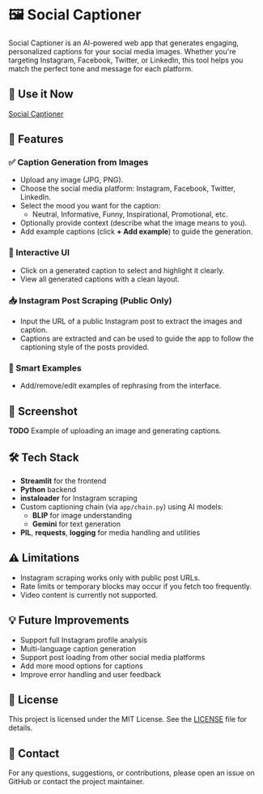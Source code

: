 # 🖼️ Social Captioner

Social Captioner is an AI-powered web app that generates engaging, personalized captions for your social media images. Whether you're targeting Instagram, Facebook, Twitter, or LinkedIn, this tool helps you match the perfect tone and message for each platform.

## 🔗 Use it Now
[Social Captioner](https://socialcaptioner.streamlit.app)

## 🚀 Features

### ✅ Caption Generation from Images
- Upload any image (JPG, PNG).
- Choose the social media platform: Instagram, Facebook, Twitter, LinkedIn.
- Select the mood you want for the caption:
    - Neutral, Informative, Funny, Inspirational, Promotional, etc.
- Optionally provide context (describe what the image means to you).
- Add example captions (click **+ Add example**) to guide the generation.

### 🎨 Interactive UI
- Click on a generated caption to select and highlight it clearly.
- View all generated captions with a clean layout.

### 📥 Instagram Post Scraping (Public Only)
- Input the URL of a public Instagram post to extract the images and caption.
- Captions are extracted and can be used to guide the app to follow the captioning style of the posts provided.

### 🧠 Smart Examples
- Add/remove/edit examples of rephrasing from the interface.

## 📸 Screenshot
**TODO**
Example of uploading an image and generating captions.

## 🛠 Tech Stack
- **Streamlit** for the frontend
- **Python** backend
- **instaloader** for Instagram scraping
- Custom captioning chain (via `app/chain.py`) using AI models:
    - **BLIP** for image understanding
    - **Gemini** for text generation
- **PIL**, **requests**, **logging** for media handling and utilities

## ⚠️ Limitations
- Instagram scraping works only with public post URLs.
- Rate limits or temporary blocks may occur if you fetch too frequently.
- Video content is currently not supported.

## 💡 Future Improvements
- Support full Instagram profile analysis
- Multi-language caption generation
- Support post loading from other social media platforms
- Add more mood options for captions
- Improve error handling and user feedback

## 📄 License
This project is licensed under the MIT License. See the [LICENSE](LICENSE) file for details.

## 📧 Contact
For any questions, suggestions, or contributions, please open an issue on GitHub or contact the project maintainer.
